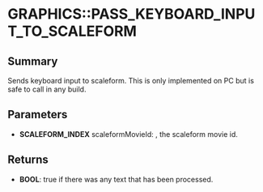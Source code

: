 # GRAPHICS::PASS_KEYBOARD_INPUT_TO_SCALEFORM

## Summary
Sends keyboard input to scaleform. This is only implemented on PC but is safe to call in any build.

## Parameters
* **SCALEFORM_INDEX** scaleformMovieId: , the scaleform movie id.

## Returns
* **BOOL**: true if there was any text that has been processed.
